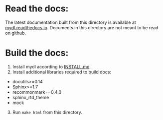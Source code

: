 # Read the docs:

The latest documentation built from this directory is available at [mydl.readthedocs.io](https://mydl.readthedocs.io/).
Documents in this directory are not meant to be read on github.

# Build the docs:

1. Install mydl according to [INSTALL.md](INSTALL.md).
2. Install additional libraries required to build docs:
  - docutils>=0.14
  - Sphinx>=1.7
  - recommonmark==0.4.0
  - sphinx_rtd_theme
  - mock

3. Run `make html` from this directory.
